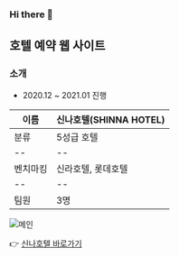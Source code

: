 ### Hi there 👋

## 호텔 예약 웹 사이트

### 소개

- 2020.12 ~ 2021.01 진행

|이름|신나호텔(SHINNA HOTEL)
|--|--|
|분류|5성급 호텔
|--|--|
|벤치마킹|신라호텔, 롯데호텔|
|--|--|
|팀원|3명|

![메인](https://user-images.githubusercontent.com/69497845/104985610-afe97f00-5a54-11eb-891f-2d117538a854.png)

 👉 [신나호텔 바로가기](embed.swq.co.kr/shinna)

<!-- 
**jiunlee-hub/jiunlee-hub** is a ✨ _special_ ✨ repository because its `README.md` (this file) appears on your GitHub profile.

Here are some ideas to get you started:

- 🔭 I’m currently working on ...
- 🌱 I’m currently learning ...
- 👯 I’m looking to collaborate on ...
- 🤔 I’m looking for help with ...
- 💬 Ask me about ...
- 📫 How to reach me: ...
- 😄 Pronouns: ...
- ⚡ Fun fact: ...
-->
